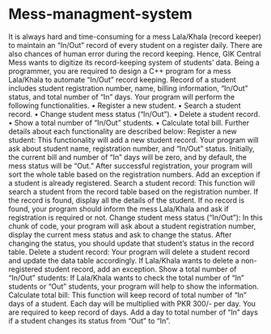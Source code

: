 # Mess-managment-system
It is always hard and time-consuming for a mess Lala/Khala (record keeper) to maintain an
“In/Out” record of every student on a register daily. There are also chances of human error during
the record keeping. Hence, GIK Central Mess wants to digitize its record-keeping system of
students’ data. Being a programmer, you are required to design a C++ program for a mess
Lala/Khala to automate “In/Out” record keeping. Record of a student includes student
registration number, name, billing information, “In/Out” status, and total number of “In” days.
Your program will perform the following functionalities.
• Register a new student.
• Search a student record.
• Change student mess status (“In/Out”).
• Delete a student record.
• Show a total number of “In/Out” students.
• Calculate total bill.
Further details about each functionality are described below:
Register a new student: This functionality will add a new student record. Your program will ask
about student name, registration number, and “In/Out” status. Initially, the current bill and
number of “In” days will be zero, and by default, the mess status will be “Out.” After successful
registration, your program will sort the whole table based on the registration numbers. Add an
exception if a student is already registered.
Search a student record: This function will search a student from the record table based on the
registration number. If the record is found, display all the details of the student. If no record is
found, your program should inform the mess Lala/Khala and ask if registration is required or not.
Change student mess status (“In/Out”): In this chunk of code, your program will ask about a
student registration number, display the current mess status and ask to change the status. After
changing the status, you should update that student’s status in the record table.
Delete a student record: Your program will delete a student record and update the data table
accordingly. If Lala/Khala wants to delete a non-registered student record, add an exception.
Show a total number of “In/Out” students: If Lala/Khala wants to check the total number of “In”
students or “Out” students, your program will help to show the information.
Calculate total bill: This function will keep record of total number of “In” days of a student. Each
day will be multiplied with PKR 300/- per day. You are required to keep record of days. Add a day
to total number of “In” days if a student changes its status from “Out” to “In”.
